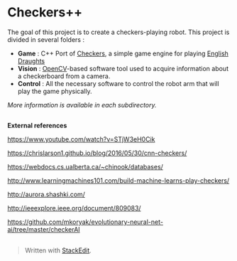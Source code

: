 # Checkers++
The goal of this project is to create a checkers-playing robot. This project is divided in several folders :

 - **Game** : C++ Port of [Checkers](https://github.com/Ziink4/checkers), a simple game engine for playing [English Draughts](https://en.wikipedia.org/wiki/English_draughts)
 - **Vision** : [OpenCV](https://opencv.org)-based software tool used to acquire information about a checkerboard from a camera.
 - **Control** : All the necessary software to control the robot arm that will play the game physically.

*More information is available in each subdirectory.*

##

**External references**

https://www.youtube.com/watch?v=STjW3eH0Cik

https://chrislarson1.github.io/blog/2016/05/30/cnn-checkers/

https://webdocs.cs.ualberta.ca/~chinook/databases/

http://www.learningmachines101.com/build-machine-learns-play-checkers/

http://aurora.shashki.com/

http://ieeexplore.ieee.org/document/809083/

https://github.com/mkoryak/evolutionary-neural-net-ai/tree/master/checkerAI

##
> Written with [StackEdit](https://stackedit.io/).
